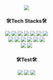 <div align="center">
<img src="https://capsule-render.vercel.app/api?type=waving&height=300&color=gradient&customColorList=18&text=Subin's%20GitHub&fontAlign=50&textBg=false&section=header&fontSize=61&fontAlignY=42" />
</br>

<h3>🛠️Tech Stacks🛠️</h3>
<!-- HTML5 -->
<img src="https://img.shields.io/badge/HTML5-E34F26?style=for-the-badge&logo=html5&logoColor=white">
<!-- CSS3 -->
<img src="https://img.shields.io/badge/CSS3-1572B6?style=for-the-badge&logo=css3&logoColor=white">
<!-- Sass -->
<img src="https://img.shields.io/badge/Sass-CC6699?style=for-the-badge&logo=sass&logoColor=white">
<!-- Javascript -->
<img src="https://img.shields.io/badge/JavaScript-F7DF1E?style=for-the-badge&logo=JavaScript&logoColor=white">
<!-- React -->
<img src="https://img.shields.io/badge/React-20232A?style=for-the-badge&logo=react&logoColor=61DAFB">
<!-- Styled-components -->
<img src="https://img.shields.io/badge/styled--components-DB7093?style=for-the-badge&logo=styled-components&logoColor=white">
<!-- jQuery -->
<img src="https://img.shields.io/badge/jQuery-0769AD?style=for-the-badge&logo=jquery&logoColor=white">
</br>
<!-- Java -->
<img src="https://img.shields.io/badge/Java-ED8B00?style=for-the-badge&logo=Java&logoColor=white">
<!-- Spring Boot -->
<img src="https://img.shields.io/badge/Spring--Boot-6DB33F?style=for-the-badge&logo=Spring--Boot&logoColor=white">
<!-- Jpa -->
<img src="https://img.shields.io/badge/JPA--Hibernate-59666C?style=for-the-badge&logo=Hibernate&logoColor=white">
<!-- Oracle -->
<img src="https://img.shields.io/badge/Oracle-F80000?style=for-the-badge&logo=oracle&logoColor=black">
<!-- MySQL -->
<img src="https://img.shields.io/badge/MySQL-005C84?style=for-the-badge&logo=mysql&logoColor=white">
<!-- Elasticsearch -->
<img src="https://img.shields.io/badge/Elastic_Search-005571?style=for-the-badge&logo=elasticsearch&logoColor=white">
</br>
<!-- Python -->
<img src="https://img.shields.io/badge/Python-3776AB?style=for-the-badge&logo=python&logoColor=white">
<!-- Flask -->
<img src="https://img.shields.io/badge/Flask-000000?style=for-the-badge&logo=flask&logoColor=white">

<h3>🛠️Test🛠️</h3>
<!-- Junit5 -->
<img src="https://img.shields.io/badge/JUnit5-25A162?style=for-the-badge&logo=JUnit5&logoColor=white">
<!-- Swagger -->
<img src="https://img.shields.io/badge/-Swagger-%23Clojure?style=for-the-badge&logo=swagger&logoColor=white">
<!-- Postman -->
<img src="https://img.shields.io/badge/Postman-FF6C37?style=for-the-badge&logo=postman&logoColor=white">



<!--
**waterkong01/waterkong01** is a ✨ _special_ ✨ repository because its `README.md` (this file) appears on your GitHub profile.

Here are some ideas to get you started:

- 🔭 I’m currently working on ...
- 🌱 I’m currently learning ...
- 👯 I’m looking to collaborate on ...
- 🤔 I’m looking for help with ...
- 💬 Ask me about ...
- 📫 How to reach me: ...
- 😄 Pronouns: ...
- ⚡ Fun fact: ...
-->
